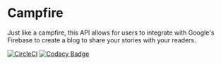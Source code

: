 # Campfire
Just like a campfire, this API allows for users to integrate with Google's Firebase to create a blog to share your stories with your readers.

[![CircleCI](https://circleci.com/gh/jake32321/campfire.svg?style=svg)](https://circleci.com/gh/jake32321/campfire) [![Codacy Badge](https://api.codacy.com/project/badge/Grade/c6a5d9ab2c0d4afdb5e4c9def74d58fd)](https://www.codacy.com/app/jake32321/campfire?utm_source=github.com&amp;utm_medium=referral&amp;utm_content=jake32321/campfire&amp;utm_campaign=Badge_Grade)
